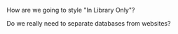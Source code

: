 How are we going to style "In Library Only"?

Do we really need to separate databases from websites?

